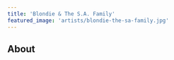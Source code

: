 ```yaml
---
title: 'Blondie & The S.A. Family'
featured_image: 'artists/blondie-the-sa-family.jpg'
---
```


## About


